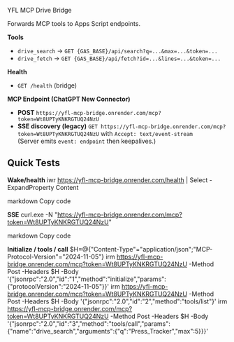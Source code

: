  YFL MCP Drive Bridge

Forwards MCP tools to Apps Script endpoints.

**Tools**
- `drive_search` → `GET {GAS_BASE}/api/search?q=...&max=...&token=...`
- `drive_fetch`  → `GET {GAS_BASE}/api/fetch?id=...&lines=...&token=...`

**Health**
- `GET /health` (bridge)

**MCP Endpoint (ChatGPT New Connector)**
- **POST** `https://yfl-mcp-bridge.onrender.com/mcp?token=Wt8UPTyKNKRGTUQ24NzU`
- **SSE discovery (legacy)** `GET https://yfl-mcp-bridge.onrender.com/mcp?token=Wt8UPTyKNKRGTUQ24NzU` with `Accept: text/event-stream`  
  (Server emits `event: endpoint` then keepalives.)

## Quick Tests

**Wake/health**
iwr https://yfl-mcp-bridge.onrender.com/health | Select -ExpandProperty Content

markdown
Copy code

**SSE**
curl.exe -N "https://yfl-mcp-bridge.onrender.com/mcp?token=Wt8UPTyKNKRGTUQ24NzU"

markdown
Copy code

**Initialize / tools / call**
$H=@{"Content-Type"="application/json";"MCP-Protocol-Version"="2024-11-05"}
irm https://yfl-mcp-bridge.onrender.com/mcp?token=Wt8UPTyKNKRGTUQ24NzU -Method Post -Headers $H -Body '{"jsonrpc":"2.0","id":"1","method":"initialize","params":{"protocolVersion":"2024-11-05"}}'
irm https://yfl-mcp-bridge.onrender.com/mcp?token=Wt8UPTyKNKRGTUQ24NzU -Method Post -Headers $H -Body '{"jsonrpc":"2.0","id":"2","method":"tools/list"}'
irm https://yfl-mcp-bridge.onrender.com/mcp?token=Wt8UPTyKNKRGTUQ24NzU -Method Post -Headers $H -Body '{"jsonrpc":"2.0","id":"3","method":"tools/call","params":{"name":"drive_search","arguments":{"q":"Press_Tracker","max":5}}}'
